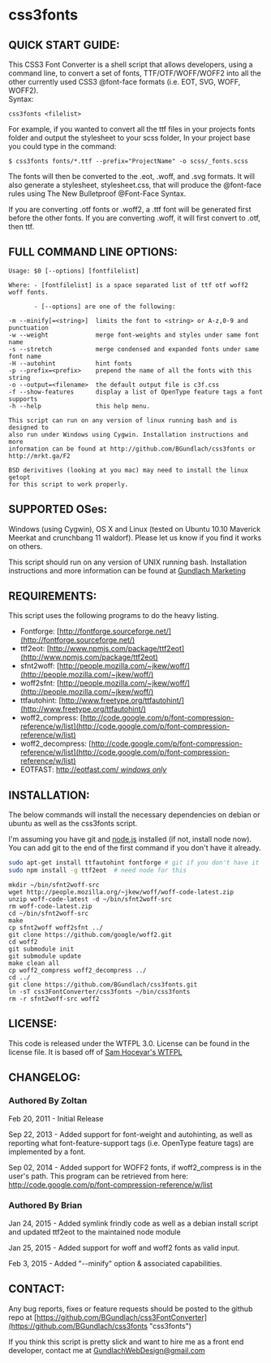 # css3fonts

QUICK START GUIDE:
------------------

This CSS3 Font Converter is a shell script that allows developers, using a
command line, to convert a set of fonts, TTF/OTF/WOFF/WOFF2 into all the other
currently used CSS3 @font-face formats (i.e. EOT, SVG, WOFF, WOFF2).  
Syntax:

    css3fonts <filelist>

For example, if you wanted to convert all the ttf files in your projects fonts folder and output the stylesheet to your scss folder, In your project base you could type in the command:

    $ css3fonts fonts/*.ttf --prefix="ProjectName" -o scss/_fonts.scss

The fonts will then be converted to the .eot, .woff, and .svg formats.  It
will also generate a stylesheet, stylesheet.css, that will produce the
@font-face rules using The New Bulletproof @Font-Face Syntax.  

If you are converting .otf fonts or .woff2, a .ttf font will be generated first before
the other fonts. If you are converting .woff, it will first convert to .otf, then ttf.


FULL COMMAND LINE OPTIONS:
---------------------------
```
Usage: $0 [--options] [fontfilelist]

Where: - [fontfilelist] is a space separated list of ttf otf woff2 woff fonts.
         
       - [--options] are one of the following:

-m --minify[=<string>]  limits the font to <string> or A-z,0-9 and punctuation
-w --weight             merge font-weights and styles under same font name
-s --stretch            merge condensed and expanded fonts under same font name
-H --autohint           hint fonts
-p --prefix=<prefix>    prepend the name of all the fonts with this string
-o --output=<filename>  the default output file is c3f.css
-f --show-features      display a list of OpenType feature tags a font supports
-h --help               this help menu.
  
This script can run on any version of linux running bash and is designed to 
also run under Windows using Cygwin. Installation instructions and more 
information can be found at http://github.com/BGundlach/css3fonts or 
http://mrkt.ga/F2

BSD derivitives (looking at you mac) may need to install the linux getopt 
for this script to work properly.
```

SUPPORTED OSes:
---------------

Windows (using Cygwin), OS X and Linux (tested on Ubuntu 10.10 Maverick
Meerkat and crunchbang 11 waldorf).  Please let us know if you find it works on others.

This script should run on any version of UNIX running bash.
Installation instructions and more information can be found at [Gundlach Marketing](http://gundlach-marketing.com/blog/create-webfont-css-kits-from-your-command-line "webfonts from your command line")


REQUIREMENTS:
-------------

This script uses the following programs to do the heavy listing.
  - Fontforge:        [http://fontforge.sourceforge.net/](http://fontforge.sourceforge.net/)
  - ttf2eot:          [http://www.npmjs.com/package/ttf2eot](http://www.npmjs.com/package/ttf2eot)
  - sfnt2woff:        [http://people.mozilla.com/~jkew/woff/](http://people.mozilla.com/~jkew/woff/)
  - woff2sfnt:        [http://people.mozilla.com/~jkew/woff/](http://people.mozilla.com/~jkew/woff/)
  - ttfautohint:      [http://www.freetype.org/ttfautohint/](http://www.freetype.org/ttfautohint/)
  - woff2_compress:   [http://code.google.com/p/font-compression-reference/w/list](http://code.google.com/p/font-compression-reference/w/list)
  - woff2_decompress: [http://code.google.com/p/font-compression-reference/w/list](http://code.google.com/p/font-compression-reference/w/list)
  - EOTFAST:          [http://eotfast.com/  *windows only*](http://eotfast.com/)
  
INSTALLATION:
-------------

The below commands will install the necessary dependencies on debian or ubuntu as well as the css3fonts script. 

I'm assuming you have git and [node.js](http://nodejs.org) installed (if not, install node now).  You can add git to the end of the first command if you don't have it already.

```bash
sudo apt-get install ttfautohint fontforge # git if you don't have it
sudo npm install -g ttf2eot  # need node for this
```


```
mkdir ~/bin/sfnt2woff-src
wget http://people.mozilla.org/~jkew/woff/woff-code-latest.zip
unzip woff-code-latest -d ~/bin/sfnt2woff-src
rm woff-code-latest.zip
cd ~/bin/sfnt2woff-src
make
cp sfnt2woff woff2sfnt ../
git clone https://github.com/google/woff2.git
cd woff2
git submodule init
git submodule update
make clean all
cp woff2_compress woff2_decompress ../
cd ../
git clone https://github.com/BGundlach/css3fonts.git
ln -sT css3FontConverter/css3fonts ~/bin/css3fonts
rm -r sfnt2woff-src woff2

```

LICENSE:
--------

This code is released under the WTFPL 3.0.  License can be found in the license file.  It is based off of
[Sam Hocevar's WTFPL](http://wtfpl.net)

CHANGELOG:
----------

### Authored By Zoltan

Feb 20, 2011 - Initial Release

Sep 22, 2013 - Added support for font-weight and autohinting, as well as reporting what font-feature-support tags (i.e. OpenType feature tags) are implemented by a font.

Sep 02, 2014 - Added support for WOFF2 fonts, if woff2_compress is in the user's path.  This program can be retrieved from here: http://code.google.com/p/font-compression-reference/w/list

### Authored By Brian

Jan 24, 2015 - Added symlink frindly code as well as a debian install script and updated ttf2eot to the maintained node module

Jan 25, 2015 - Added support for woff and woff2 fonts as valid input.

Feb 3, 2015 - Added "--minify" option & associated capabilities.

CONTACT:
--------

Any bug reports, fixes or feature requests should be posted to the github repo at [https://github.com/BGundlach/css3FontConverter](https://github.com/BGundlach/css3fonts "css3fonts")

If you think this script is pretty slick and want to hire me as a front end developer, contact me at GundlachWebDesign@gmail.com
